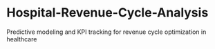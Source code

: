 # Hospital-Revenue-Cycle-Analysis
Predictive modeling and KPI tracking for revenue cycle optimization in healthcare
